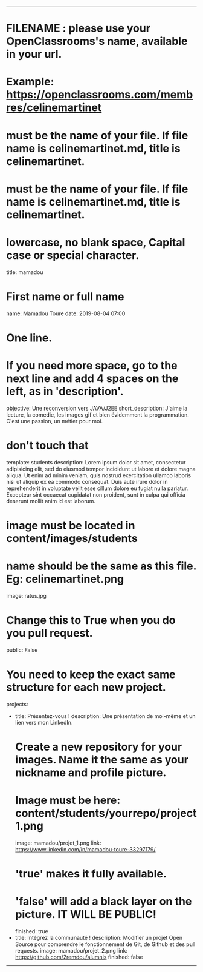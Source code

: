 ---

# FILENAME : please use your OpenClassrooms's name, available in your url.
# Example: https://openclassrooms.com/membres/celinemartinet
# must be the name of your file. If file name is celinemartinet.md, title is celinemartinet.
# must be the name of your file. If file name is celinemartinet.md, title is celinemartinet.
# lowercase, no blank space, Capital case or special character.
title: mamadou

# First name or full name
name: Mamadou Toure
date: 2019-08-04 07:00

# One line.
# If you need more space, go to the next line and add 4 spaces on the left, as in 'description'.
objective: Une reconversion vers JAVA/J2EE
short_description: J'aime la lecture, la comedie, les images gif et bien évidemment la programmation. C'est une passion, un métier pour moi.

# don't touch that
template: students
description:
    Lorem ipsum dolor sit amet, consectetur adipisicing elit, sed do eiusmod
    tempor incididunt ut labore et dolore magna aliqua. Ut enim ad minim veniam,
    quis nostrud exercitation ullamco laboris nisi ut aliquip ex ea commodo
    consequat. Duis aute irure dolor in reprehenderit in voluptate velit esse
    cillum dolore eu fugiat nulla pariatur. Excepteur sint occaecat cupidatat non
    proident, sunt in culpa qui officia deserunt mollit anim id est laborum.

# image must be located in content/images/students
# name should be the same as this file. Eg: celinemartinet.png
image: ratus.jpg

# Change this to True when you do you pull request.
public: False

# You need to keep the exact same structure for each new project.
projects:
  - title: Présentez-vous !
    description: Une présentation de moi-même et un lien vers mon LinkedIn.
    # Create a new repository for your images. Name it the same as your nickname and profile picture.
    # Image must be here: content/students/yourrepo/project1.png
    image: mamadou/projet_1.png
    link: https://www.linkedin.com/in/mamadou-toure-33297179/
    # 'true' makes it fully available.
    # 'false' will add a black layer on the picture. IT WILL BE PUBLIC!
    finished: true
  - title: Intégrez la communauté !
    description: Modifier un projet Open Source pour comprendre le fonctionnement de Git, de Github et des pull requests. 
    image: mamadou/projet_2.png
    link: https://github.com/2remdou/alumnis
    finished: false
---